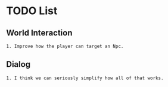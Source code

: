 ﻿# TODO List

## World Interaction
	1. Improve how the player can target an Npc.

## Dialog
	1. I think we can seriously simplify how all of that works.
